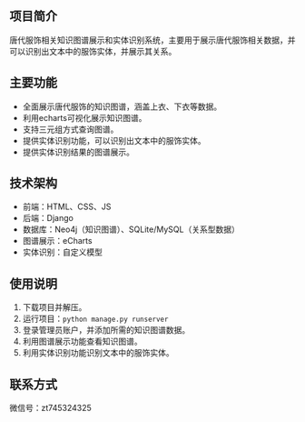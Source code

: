 ## 项目简介

唐代服饰相关知识图谱展示和实体识别系统，主要用于展示唐代服饰相关数据，并可以识别出文本中的服饰实体，并展示其关系。

## 主要功能

* 全面展示唐代服饰的知识图谱，涵盖上衣、下衣等数据。
* 利用echarts可视化展示知识图谱。
* 支持三元组方式查询图谱。
* 提供实体识别功能，可以识别出文本中的服饰实体。
* 提供实体识别结果的图谱展示。


## 技术架构

* 前端：HTML、CSS、JS
* 后端：Django
* 数据库：Neo4j（知识图谱）、SQLite/MySQL（关系型数据）
* 图谱展示：eCharts
* 实体识别：自定义模型


## 使用说明

1. 下载项目并解压。
2. 运行项目：`python manage.py runserver`
3. 登录管理员账户，并添加所需的知识图谱数据。
4. 利用图谱展示功能查看知识图谱。
5. 利用实体识别功能识别文本中的服饰实体。


## 联系方式

微信号：zt745324325